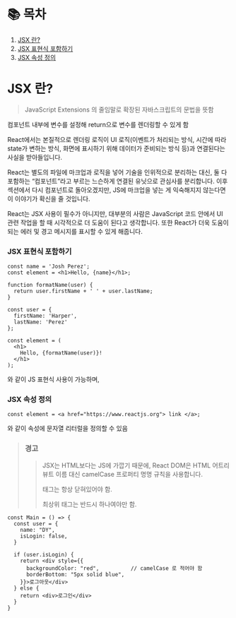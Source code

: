 # 📚 목차

1. [JSX 란?](#jsx-란)
2. [JSX 표현식 포함하기](#jsx-표현식-포함하기)
3. [JSX 속성 정의](#jsx-속성-정의)

# JSX 란?

> JavaScript Extensions 의 줄임말로 확장된 자바스크립트의 문법을 뜻함

컴포넌트 내부에 변수를 설정해 return으로 변수를 렌더링할 수 있게 함

React에서는 본질적으로 렌더링 로직이 UI 로직(이벤트가 처리되는 방식, 시간에 따라 state가 변하는 방식, 화면에 표시하기 위해 데이터가 준비되는 방식 등)과 연결된다는 사실을 받아들입니다.

React는 별도의 파일에 마크업과 로직을 넣어 기술을 인위적으로 분리하는 대신, 둘 다 포함하는 “컴포넌트”라고 부르는 느슨하게 연결된 유닛으로 관심사를 분리합니다. 이후 섹션에서 다시 컴포넌트로 돌아오겠지만, JS에 마크업을 넣는 게 익숙해지지 않는다면 이 이야기가 확신을 줄 것입니다.

React는 JSX 사용이 필수가 아니지만, 대부분의 사람은 JavaScript 코드 안에서 UI 관련 작업을 할 때 시각적으로 더 도움이 된다고 생각합니다. 또한 React가 더욱 도움이 되는 에러 및 경고 메시지를 표시할 수 있게 해줍니다.

### JSX 표현식 포함하기

```JS
const name = 'Josh Perez';
const element = <h1>Hello, {name}</h1>;
```

```JS
function formatName(user) {
  return user.firstName + ' ' + user.lastName;
}

const user = {
  firstName: 'Harper',
  lastName: 'Perez'
};

const element = (
  <h1>
    Hello, {formatName(user)}!
  </h1>
);
```

와 같이 JS 표현식 사용이 가능하며,

### JSX 속성 정의

```JS
const element = <a href="https://www.reactjs.org"> link </a>;
```
와 같이 속성에 문자열 리터럴을 정의할 수 있음

> ### **경고**
>> JSX는 HTML보다는 JS에 가깝기 때문에, React DOM은 HTML 어트리뷰트 이름 대신 camelCase 프로퍼티 명명 규칙을 사용합니다.
>>
>> 태그는 항상 닫혀있어야 함.
>>
>> 최상위 태그는 반드시 하나여야만 함.

```JS
const Main = () => {
  const user = {
    name: "DY",
    isLogin: false,
  }

  if (user.isLogin) {
    return <div style={{
      backgroundColor: "red",          // camelCase 로 적어야 함
      borderBottom: "5px solid blue",
    }}>로그아웃</div>
  } else {
    return <div>로그인</div>
  }
}
```